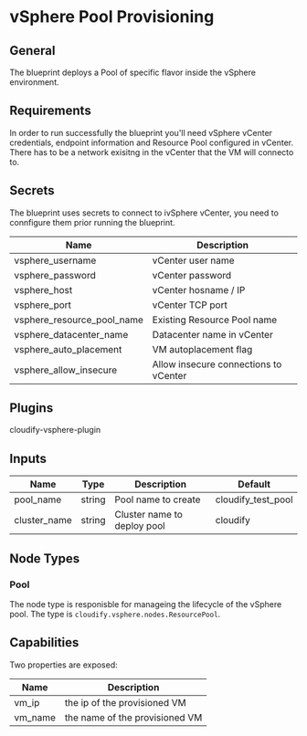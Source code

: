 # vSphere Pool Provisioning

## General
The blueprint deploys a Pool of specific flavor inside the vSphere environment.

## Requirements
In order to run successfully the blueprint you'll need vSphere vCenter credentials, endpoint information and Resource Pool configured in vCenter. There has to be a network exisitng in the vCenter that the VM will connecto to.

## Secrets

The blueprint uses secrets to connect to ivSphere vCenter, you need to connfigure them prior running the blueprint.

| Name                       | Description                           |
| -------------------------- | ------------------------------------- |
| vsphere_username           | vCenter user name                     |
| vsphere_password           | vCenter password                      |
| vsphere_host               | vCenter hosname / IP                  |
| vsphere_port               | vCenter TCP port                      |
| vsphere_resource_pool_name | Existing Resource Pool name           |
| vsphere_datacenter_name    | Datacenter name in vCenter            |
| vsphere_auto_placement     | VM autoplacement flag                 |
| vsphere_allow_insecure     | Allow insecure connections to vCenter |

## Plugins

cloudify-vsphere-plugin

## Inputs

| Name               | Type    | Description                    | Default               |
| ------------------ | ------- | -----------------------------  | --------------------- |
| pool_name          | string  | Pool name to create            | cloudify_test_pool    |
| cluster_name       | string  | Cluster name to deploy pool    | cloudify              |


## Node Types

### Pool
The node type is responisble for manageing the lifecycle of the vSphere pool.
The type is `cloudify.vsphere.nodes.ResourcePool`. 

## Capabilities
Two properties are exposed:

| Name        | Description                                                |
| ----------- | ---------------------------------------------------------- |
| vm_ip       | the ip of the provisioned VM                               |
| vm_name     | the name of the provisioned VM                             |